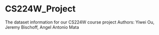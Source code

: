 # CS224W_Project
The dataset information for our CS224W course project
Authors: Yiwei Ou, Jeremy Bischoff, Angel Antonio Mata
